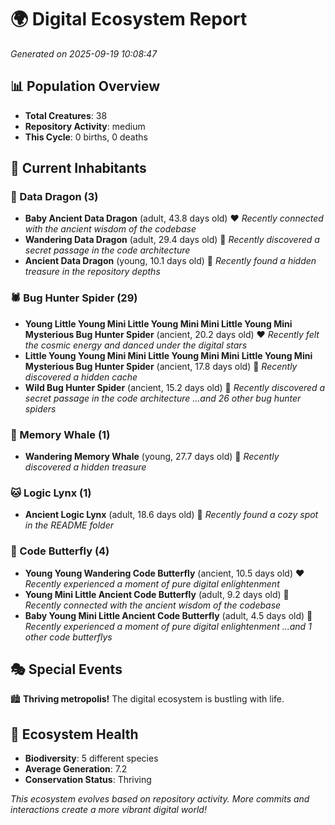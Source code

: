 # 🌍 Digital Ecosystem Report
*Generated on 2025-09-19 10:08:47*

## 📊 Population Overview
- **Total Creatures**: 38
- **Repository Activity**: medium
- **This Cycle**: 0 births, 0 deaths

## 👥 Current Inhabitants

### 🐉 Data Dragon (3)
- **Baby Ancient Data Dragon** (adult, 43.8 days old) ❤️
  *Recently connected with the ancient wisdom of the codebase*
- **Wandering Data Dragon** (adult, 29.4 days old) 💛
  *Recently discovered a secret passage in the code architecture*
- **Ancient Data Dragon** (young, 10.1 days old) 💚
  *Recently found a hidden treasure in the repository depths*

### 🕷️ Bug Hunter Spider (29)
- **Young Little Young Mini Little Young Mini Mini Little Young Mini Mysterious Bug Hunter Spider** (ancient, 20.2 days old) ❤️
  *Recently felt the cosmic energy and danced under the digital stars*
- **Little Young Young Mini Mini Little Young Mini Mini Little Young Mini Mysterious Bug Hunter Spider** (ancient, 17.8 days old) 💛
  *Recently discovered a hidden cache*
- **Wild Bug Hunter Spider** (ancient, 15.2 days old) 💛
  *Recently discovered a secret passage in the code architecture*
  *...and 26 other bug hunter spiders*

### 🐋 Memory Whale (1)
- **Wandering Memory Whale** (young, 27.7 days old) 💚
  *Recently discovered a hidden treasure*

### 🐱 Logic Lynx (1)
- **Ancient Logic Lynx** (adult, 18.6 days old) 💛
  *Recently found a cozy spot in the README folder*

### 🦋 Code Butterfly (4)
- **Young Young Wandering Code Butterfly** (ancient, 10.5 days old) ❤️
  *Recently experienced a moment of pure digital enlightenment*
- **Young Mini Little Ancient Code Butterfly** (adult, 9.2 days old) 💛
  *Recently connected with the ancient wisdom of the codebase*
- **Baby Young Mini Little Ancient Code Butterfly** (adult, 4.5 days old) 💚
  *Recently experienced a moment of pure digital enlightenment*
  *...and 1 other code butterflys*

## 🎭 Special Events

🏙️ **Thriving metropolis!** The digital ecosystem is bustling with life.

## 🔬 Ecosystem Health
- **Biodiversity**: 5 different species
- **Average Generation**: 7.2
- **Conservation Status**: Thriving

*This ecosystem evolves based on repository activity. More commits and interactions create a more vibrant digital world!*